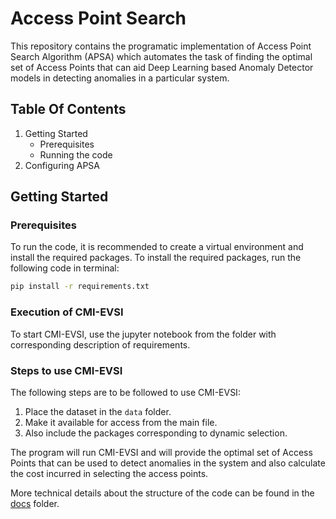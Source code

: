 # Access Point Search

This repository contains the programatic implementation of Access Point Search Algorithm (APSA) which automates the task of finding the optimal set of Access Points that can aid Deep Learning based Anomaly Detector models in detecting anomalies in a particular system.

## Table Of Contents
1. Getting Started
    - Prerequisites
    - Running the code
3. Configuring APSA

## Getting Started
### Prerequisites
To run the code, it is recommended to create a virtual environment and install the required packages. 
To install the required packages, run the following code in terminal:

```bash
pip install -r requirements.txt
```
### Execution of CMI-EVSI
To start CMI-EVSI, use the jupyter notebook from the folder with corresponding description of requirements.

### Steps to use CMI-EVSI

The following steps are to be followed to use CMI-EVSI:
1. Place the dataset in the `data` folder.
2. Make it available for access from the main file.
3. Also include the packages corresponding to dynamic selection.

The program will run CMI-EVSI and will provide the optimal set of Access Points that can be used to detect anomalies in the system and also calculate the cost incurred in selecting the access points.

More technical details about the structure of the code can be found in the [docs](docs) folder.
